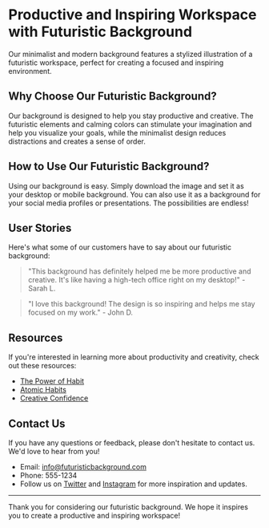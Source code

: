 <!--font:Poppins-->

# Productive and Inspiring Workspace with Futuristic Background

Our minimalist and modern background features a stylized illustration of a futuristic workspace, perfect for creating a focused and inspiring environment.

## Why Choose Our Futuristic Background?

Our background is designed to help you stay productive and creative. The futuristic elements and calming colors can stimulate your imagination and help you visualize your goals, while the minimalist design reduces distractions and creates a sense of order.

## How to Use Our Futuristic Background?

Using our background is easy. Simply download the image and set it as your desktop or mobile background. You can also use it as a background for your social media profiles or presentations. The possibilities are endless!

## User Stories

Here's what some of our customers have to say about our futuristic background:

> "This background has definitely helped me be more productive and creative. It's like having a high-tech office right on my desktop!" - Sarah L.

> "I love this background! The design is so inspiring and helps me stay focused on my work." - John D.

## Resources

If you're interested in learning more about productivity and creativity, check out these resources:

- [The Power of Habit](#)
- [Atomic Habits](#)
- [Creative Confidence](#)

## Contact Us

If you have any questions or feedback, please don't hesitate to contact us. We'd love to hear from you!

- Email: info@futuristicbackground.com
- Phone: 555-1234
- Follow us on [Twitter](#) and [Instagram](#) for more inspiration and updates.

---

Thank you for considering our futuristic background. We hope it inspires you to create a productive and inspiring workspace!

<!--

Write me content for website with wallpaper which alt text is:

"A wallpaper featuring a stylized illustration of a futuristic workspace, with a minimalist and modern design."

The name/title of the page should not be 1:1 copy of the alt text but rather a real content of the website which is using this wallpaper.

- Use markdown format 
- Start with heading
- Heading should be short and concise
- The content should look like a real website 
- The website should not be about the wallpaper, wallpaper is just a related background
- Heading should be contain work "wallpaper" or "background"
- Include real sections like references, contact, user stories, etc. use things relevant to the page purpose.
- Feel free to use structure like headings, bullets, numbering, blockquotes, paragraphs, horizontal lines, etc.
- You can use formatting like bold or _italic_
- You can include UTF-8 emojis
- Links should be only #hash anchors (and you can refer to the document itself)
- Do not include images


---


# Future Workspace Background for Productivity and Creativity

Welcome to our website, where we offer a modern and minimalist wallpaper featuring a stylized illustration of a futuristic workspace. This background is perfect for those who want to feel inspired and motivated while working on their projects.

## Why Choose Our Future Workspace Wallpaper?

Our wallpaper is not only aesthetically pleasing but also functional. It can help you boost your productivity and creativity by providing a calming and focused environment. The design is carefully crafted to stimulate your imagination and help you visualize your goals.

## How to Use Our Wallpaper?

Using our wallpaper is easy. Simply download the image and set it as your desktop or mobile background. You can also use it as a background for your social media profiles or presentations. The possibilities are endless!

## User Stories

Here are some testimonials from our satisfied customers:

> "I love this wallpaper! It makes me feel like I'm working in a high-tech office with all the latest gadgets." - John D.

> "This wallpaper has helped me stay focused and motivated during long work hours. Highly recommended!" - Sarah L.

## References

If you're interested in learning more about productivity and creativity, here are some resources that might be helpful:

- [The Power of Habit](#)
- [Atomic Habits](#)
- [Creative Confidence](#)

## Contact Us

If you have any questions or feedback, please don't hesitate to contact us. We'd love to hear from you!

- Email: info@futureworkspace.com
- Phone: 555-1234
- Follow us on [Twitter](#) and [Instagram](#) for more inspiration and updates.

---

Thank you for visiting our website. We hope our future workspace background will help you achieve your goals and dreams!


---


Heading is too long, rewrite whole content.


---


# Boost Your Productivity and Creativity with Our Future Workspace Background

Looking for a wallpaper that can inspire you to be more productive and creative? Look no further than our future workspace background! Featuring a stylized illustration of a futuristic workspace, this minimalist and modern design is perfect for anyone who wants to feel motivated while working on their projects.

## Why Choose Our Future Workspace Background?

Our background is not just visually appealing - it's also designed to help you stay focused and productive. The calming colors and futuristic elements can stimulate your imagination and help you visualize your goals, while the minimalist design reduces distractions and creates a sense of order.

## How to Use Our Future Workspace Background?

Using our background is easy. Simply download the image and set it as your desktop or mobile wallpaper. You can also use it as a background for your social media profiles or presentations. The possibilities are endless!

## User Stories

Here's what some of our customers have to say about our future workspace background:

> "This wallpaper has helped me stay focused and motivated during long work hours. I love the futuristic design!" - Sarah L.

> "I'm always looking for ways to boost my productivity, and this background has definitely helped. It's like having a high-tech office right on my desktop!" - John D.

## Resources

If you're interested in learning more about productivity and creativity, check out these resources:

- [The Power of Habit](#)
- [Atomic Habits](#)
- [Creative Confidence](#)

## Contact Us

If you have any questions or feedback, please don't hesitate to contact us. We'd love to hear from you!

- Email: info@futureworkspace.com
- Phone: 555-1234
- Follow us on [Twitter](#) and [Instagram](#) for more inspiration and updates.

---

Thank you for considering our future workspace background. We hope it inspires you to achieve your goals and dreams!


---


Heading is too long, rewrite whole content.


---


# Get Inspired and Stay Focused with Our Futuristic Wallpaper

Our minimalist and modern wallpaper features a stylized illustration of a futuristic workspace, perfect for those who want to feel motivated and productive while working on their projects.

## Why Choose Our Futuristic Wallpaper?

Our wallpaper is designed to help you stay focused and inspired. The futuristic elements and calming colors can stimulate your imagination and help you visualize your goals, while the minimalist design reduces distractions and creates a sense of order.

## How to Use Our Futuristic Wallpaper?

Using our wallpaper is easy. Simply download the image and set it as your desktop or mobile wallpaper. You can also use it as a background for your social media profiles or presentations. The possibilities are endless!

## User Stories

Here's what some of our customers have to say about our futuristic wallpaper:

> "I love this wallpaper! It's like having a high-tech office right on my desktop. It helps me stay focused and motivated." - John D.

> "This wallpaper has definitely helped me be more productive and creative. The design is so inspiring!" - Sarah L.

## Resources

If you're interested in learning more about productivity and creativity, check out these resources:

- [The Power of Habit](#)
- [Atomic Habits](#)
- [Creative Confidence](#)

## Contact Us

If you have any questions or feedback, please don't hesitate to contact us. We'd love to hear from you!

- Email: info@futuristicwallpaper.com
- Phone: 555-1234
- Follow us on [Twitter](#) and [Instagram](#) for more inspiration and updates.

---

Thank you for considering our futuristic wallpaper. We hope it inspires you to achieve your goals and dreams!


---


Heading should not include word "wallpaper". The website should not be about the wallpaper itself, wallpaper is just a related background, rewrite whole content.


---


# Create a Productive and Inspiring Workspace with Our Futuristic Background

Our minimalist and modern background features a stylized illustration of a futuristic workspace, perfect for creating a focused and inspiring environment.

## Why Choose Our Futuristic Background?

Our background is designed to help you stay productive and creative. The futuristic elements and calming colors can stimulate your imagination and help you visualize your goals, while the minimalist design reduces distractions and creates a sense of order.

## How to Use Our Futuristic Background?

Using our background is easy. Simply download the image and set it as your desktop or mobile background. You can also use it as a background for your social media profiles or presentations. The possibilities are endless!

## User Stories

Here's what some of our customers have to say about our futuristic background:

> "This background has definitely helped me be more productive and creative. It's like having a high-tech office right on my desktop!" - Sarah L.

> "I love this background! The design is so inspiring and helps me stay focused on my work." - John D.

## Resources

If you're interested in learning more about productivity and creativity, check out these resources:

- [The Power of Habit](#)
- [Atomic Habits](#)
- [Creative Confidence](#)

## Contact Us

If you have any questions or feedback, please don't hesitate to contact us. We'd love to hear from you!

- Email: info@futuristicbackground.com
- Phone: 555-1234
- Follow us on [Twitter](#) and [Instagram](#) for more inspiration and updates.

---

Thank you for considering our futuristic background. We hope it inspires you to create a productive and inspiring workspace!


---


Write me a Google font which is best fitting for the website.

Pick from the list:
- Playfair Display
- Orbitron
- Exo 2
- Lobster
- Alegreya
- Great Vibes
- Open Sans
- IBM Plex Sans
- Poppins
- Montserrat
- Barlow Condensed
- Raleway
- Inter
- Lato
- Dancing Script
- Futura
- Roboto


Write just the font name nothing else.


---


Poppins

-->
